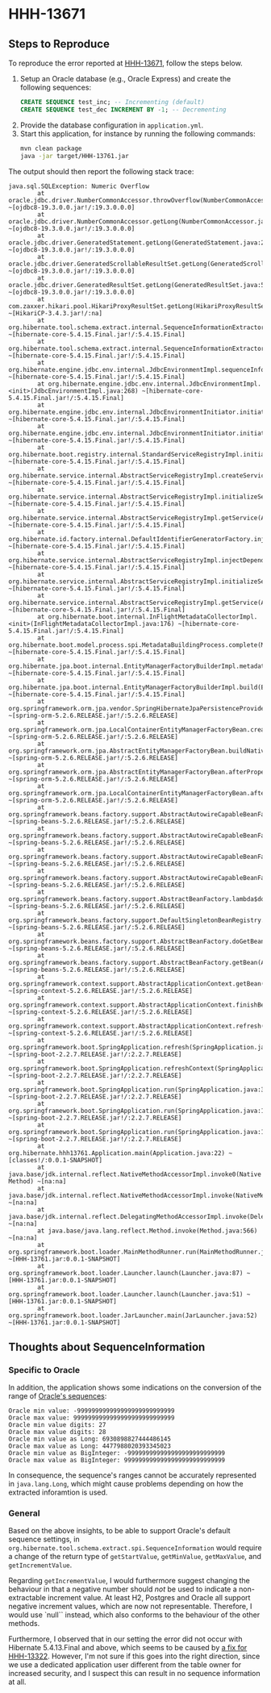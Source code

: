 # HHH-13671

## Steps to Reproduce

To reproduce the error reported at [HHH-13671](https://hibernate.atlassian.net/browse/HHH-13671), follow the steps below.

 1. Setup an Oracle database (e.g., Oracle Express) and create the following sequences:
    ```sql
    CREATE SEQUENCE test_inc; -- Incrementing (default)
    CREATE SEQUENCE test_dec INCREMENT BY -1; -- Decrementing
    ```
 2. Provide the database configuration in `application.yml`.
 3. Start this application, for instance by running the following commands:
    ```bash
    mvn clean package
    java -jar target/HHH-13761.jar
    ```
    
The output should then report the following stack trace:

```
java.sql.SQLException: Numeric Overflow
        at oracle.jdbc.driver.NumberCommonAccessor.throwOverflow(NumberCommonAccessor.java:4139) ~[ojdbc8-19.3.0.0.jar!/:19.3.0.0.0]
        at oracle.jdbc.driver.NumberCommonAccessor.getLong(NumberCommonAccessor.java:636) ~[ojdbc8-19.3.0.0.jar!/:19.3.0.0.0]
        at oracle.jdbc.driver.GeneratedStatement.getLong(GeneratedStatement.java:208) ~[ojdbc8-19.3.0.0.jar!/:19.3.0.0.0]
        at oracle.jdbc.driver.GeneratedScrollableResultSet.getLong(GeneratedScrollableResultSet.java:261) ~[ojdbc8-19.3.0.0.jar!/:19.3.0.0.0]
        at oracle.jdbc.driver.GeneratedResultSet.getLong(GeneratedResultSet.java:560) ~[ojdbc8-19.3.0.0.jar!/:19.3.0.0.0]
        at com.zaxxer.hikari.pool.HikariProxyResultSet.getLong(HikariProxyResultSet.java) ~[HikariCP-3.4.3.jar!/:na]
        at org.hibernate.tool.schema.extract.internal.SequenceInformationExtractorLegacyImpl.resultSetMinValue(SequenceInformationExtractorLegacyImpl.java:134) ~[hibernate-core-5.4.15.Final.jar!/:5.4.15.Final]
        at org.hibernate.tool.schema.extract.internal.SequenceInformationExtractorLegacyImpl.extractMetadata(SequenceInformationExtractorLegacyImpl.java:60) ~[hibernate-core-5.4.15.Final.jar!/:5.4.15.Final]
        at org.hibernate.engine.jdbc.env.internal.JdbcEnvironmentImpl.sequenceInformationList(JdbcEnvironmentImpl.java:403) ~[hibernate-core-5.4.15.Final.jar!/:5.4.15.Final]
        at org.hibernate.engine.jdbc.env.internal.JdbcEnvironmentImpl.<init>(JdbcEnvironmentImpl.java:268) ~[hibernate-core-5.4.15.Final.jar!/:5.4.15.Final]
        at org.hibernate.engine.jdbc.env.internal.JdbcEnvironmentInitiator.initiateService(JdbcEnvironmentInitiator.java:114) ~[hibernate-core-5.4.15.Final.jar!/:5.4.15.Final]
        at org.hibernate.engine.jdbc.env.internal.JdbcEnvironmentInitiator.initiateService(JdbcEnvironmentInitiator.java:35) ~[hibernate-core-5.4.15.Final.jar!/:5.4.15.Final]
        at org.hibernate.boot.registry.internal.StandardServiceRegistryImpl.initiateService(StandardServiceRegistryImpl.java:101) ~[hibernate-core-5.4.15.Final.jar!/:5.4.15.Final]
        at org.hibernate.service.internal.AbstractServiceRegistryImpl.createService(AbstractServiceRegistryImpl.java:263) ~[hibernate-core-5.4.15.Final.jar!/:5.4.15.Final]
        at org.hibernate.service.internal.AbstractServiceRegistryImpl.initializeService(AbstractServiceRegistryImpl.java:237) ~[hibernate-core-5.4.15.Final.jar!/:5.4.15.Final]
        at org.hibernate.service.internal.AbstractServiceRegistryImpl.getService(AbstractServiceRegistryImpl.java:214) ~[hibernate-core-5.4.15.Final.jar!/:5.4.15.Final]
        at org.hibernate.id.factory.internal.DefaultIdentifierGeneratorFactory.injectServices(DefaultIdentifierGeneratorFactory.java:152) ~[hibernate-core-5.4.15.Final.jar!/:5.4.15.Final]
        at org.hibernate.service.internal.AbstractServiceRegistryImpl.injectDependencies(AbstractServiceRegistryImpl.java:286) ~[hibernate-core-5.4.15.Final.jar!/:5.4.15.Final]
        at org.hibernate.service.internal.AbstractServiceRegistryImpl.initializeService(AbstractServiceRegistryImpl.java:243) ~[hibernate-core-5.4.15.Final.jar!/:5.4.15.Final]
        at org.hibernate.service.internal.AbstractServiceRegistryImpl.getService(AbstractServiceRegistryImpl.java:214) ~[hibernate-core-5.4.15.Final.jar!/:5.4.15.Final]
        at org.hibernate.boot.internal.InFlightMetadataCollectorImpl.<init>(InFlightMetadataCollectorImpl.java:176) ~[hibernate-core-5.4.15.Final.jar!/:5.4.15.Final]
        at org.hibernate.boot.model.process.spi.MetadataBuildingProcess.complete(MetadataBuildingProcess.java:118) ~[hibernate-core-5.4.15.Final.jar!/:5.4.15.Final]
        at org.hibernate.jpa.boot.internal.EntityManagerFactoryBuilderImpl.metadata(EntityManagerFactoryBuilderImpl.java:1214) ~[hibernate-core-5.4.15.Final.jar!/:5.4.15.Final]
        at org.hibernate.jpa.boot.internal.EntityManagerFactoryBuilderImpl.build(EntityManagerFactoryBuilderImpl.java:1245) ~[hibernate-core-5.4.15.Final.jar!/:5.4.15.Final]
        at org.springframework.orm.jpa.vendor.SpringHibernateJpaPersistenceProvider.createContainerEntityManagerFactory(SpringHibernateJpaPersistenceProvider.java:58) ~[spring-orm-5.2.6.RELEASE.jar!/:5.2.6.RELEASE]
        at org.springframework.orm.jpa.LocalContainerEntityManagerFactoryBean.createNativeEntityManagerFactory(LocalContainerEntityManagerFactoryBean.java:365) ~[spring-orm-5.2.6.RELEASE.jar!/:5.2.6.RELEASE]
        at org.springframework.orm.jpa.AbstractEntityManagerFactoryBean.buildNativeEntityManagerFactory(AbstractEntityManagerFactoryBean.java:391) ~[spring-orm-5.2.6.RELEASE.jar!/:5.2.6.RELEASE]
        at org.springframework.orm.jpa.AbstractEntityManagerFactoryBean.afterPropertiesSet(AbstractEntityManagerFactoryBean.java:378) ~[spring-orm-5.2.6.RELEASE.jar!/:5.2.6.RELEASE]
        at org.springframework.orm.jpa.LocalContainerEntityManagerFactoryBean.afterPropertiesSet(LocalContainerEntityManagerFactoryBean.java:341) ~[spring-orm-5.2.6.RELEASE.jar!/:5.2.6.RELEASE]
        at org.springframework.beans.factory.support.AbstractAutowireCapableBeanFactory.invokeInitMethods(AbstractAutowireCapableBeanFactory.java:1855) ~[spring-beans-5.2.6.RELEASE.jar!/:5.2.6.RELEASE]
        at org.springframework.beans.factory.support.AbstractAutowireCapableBeanFactory.initializeBean(AbstractAutowireCapableBeanFactory.java:1792) ~[spring-beans-5.2.6.RELEASE.jar!/:5.2.6.RELEASE]
        at org.springframework.beans.factory.support.AbstractAutowireCapableBeanFactory.doCreateBean(AbstractAutowireCapableBeanFactory.java:595) ~[spring-beans-5.2.6.RELEASE.jar!/:5.2.6.RELEASE]
        at org.springframework.beans.factory.support.AbstractAutowireCapableBeanFactory.createBean(AbstractAutowireCapableBeanFactory.java:517) ~[spring-beans-5.2.6.RELEASE.jar!/:5.2.6.RELEASE]
        at org.springframework.beans.factory.support.AbstractBeanFactory.lambda$doGetBean$0(AbstractBeanFactory.java:323) ~[spring-beans-5.2.6.RELEASE.jar!/:5.2.6.RELEASE]
        at org.springframework.beans.factory.support.DefaultSingletonBeanRegistry.getSingleton(DefaultSingletonBeanRegistry.java:226) ~[spring-beans-5.2.6.RELEASE.jar!/:5.2.6.RELEASE]
        at org.springframework.beans.factory.support.AbstractBeanFactory.doGetBean(AbstractBeanFactory.java:321) ~[spring-beans-5.2.6.RELEASE.jar!/:5.2.6.RELEASE]
        at org.springframework.beans.factory.support.AbstractBeanFactory.getBean(AbstractBeanFactory.java:202) ~[spring-beans-5.2.6.RELEASE.jar!/:5.2.6.RELEASE]
        at org.springframework.context.support.AbstractApplicationContext.getBean(AbstractApplicationContext.java:1108) ~[spring-context-5.2.6.RELEASE.jar!/:5.2.6.RELEASE]
        at org.springframework.context.support.AbstractApplicationContext.finishBeanFactoryInitialization(AbstractApplicationContext.java:868) ~[spring-context-5.2.6.RELEASE.jar!/:5.2.6.RELEASE]
        at org.springframework.context.support.AbstractApplicationContext.refresh(AbstractApplicationContext.java:550) ~[spring-context-5.2.6.RELEASE.jar!/:5.2.6.RELEASE]
        at org.springframework.boot.SpringApplication.refresh(SpringApplication.java:747) ~[spring-boot-2.2.7.RELEASE.jar!/:2.2.7.RELEASE]
        at org.springframework.boot.SpringApplication.refreshContext(SpringApplication.java:397) ~[spring-boot-2.2.7.RELEASE.jar!/:2.2.7.RELEASE]
        at org.springframework.boot.SpringApplication.run(SpringApplication.java:315) ~[spring-boot-2.2.7.RELEASE.jar!/:2.2.7.RELEASE]
        at org.springframework.boot.SpringApplication.run(SpringApplication.java:1226) ~[spring-boot-2.2.7.RELEASE.jar!/:2.2.7.RELEASE]
        at org.springframework.boot.SpringApplication.run(SpringApplication.java:1215) ~[spring-boot-2.2.7.RELEASE.jar!/:2.2.7.RELEASE]
        at org.hibernate.hhh13761.Application.main(Application.java:22) ~[classes!/:0.0.1-SNAPSHOT]
        at java.base/jdk.internal.reflect.NativeMethodAccessorImpl.invoke0(Native Method) ~[na:na]
        at java.base/jdk.internal.reflect.NativeMethodAccessorImpl.invoke(NativeMethodAccessorImpl.java:62) ~[na:na]
        at java.base/jdk.internal.reflect.DelegatingMethodAccessorImpl.invoke(DelegatingMethodAccessorImpl.java:43) ~[na:na]
        at java.base/java.lang.reflect.Method.invoke(Method.java:566) ~[na:na]
        at org.springframework.boot.loader.MainMethodRunner.run(MainMethodRunner.java:48) ~[HHH-13761.jar:0.0.1-SNAPSHOT]
        at org.springframework.boot.loader.Launcher.launch(Launcher.java:87) ~[HHH-13761.jar:0.0.1-SNAPSHOT]
        at org.springframework.boot.loader.Launcher.launch(Launcher.java:51) ~[HHH-13761.jar:0.0.1-SNAPSHOT]
        at org.springframework.boot.loader.JarLauncher.main(JarLauncher.java:52) ~[HHH-13761.jar:0.0.1-SNAPSHOT]
```

## Thoughts about SequenceInformation

### Specific to Oracle
 
In addition, the application shows some indications on the conversion of the range of 
[Oracle's sequences](https://docs.oracle.com/en/database/oracle/oracle-database/18/sqlrf/CREATE-SEQUENCE.html):

```
Oracle min value: -999999999999999999999999999
Oracle max value: 9999999999999999999999999999
Oracle min value digits: 27
Oracle max value digits: 28
Oracle min value as Long: 6930898827444486145
Oracle max value as Long: 4477988020393345023
Oracle min value as BigInteger: -999999999999999999999999999
Oracle max value as BigInteger: 9999999999999999999999999999
```

In consequence, the sequence's ranges cannot be accurately represented in `java.lang.Long`,
which might cause problems depending on how the extracted inforamtion is used.

### General

Based on the above insights, to be able to support Oracle's default sequence settings,
in `org.hibernate.tool.schema.extract.spi.SequenceInformation` would require a change of the return type of
`getStartValue`, `getMinValue`, `getMaxValue`, and `getIncrementValue`.

Regarding `getIncrementValue`, I would furthermore suggest changing the behaviour 
in that a negative number should *not* be used to indicate a non-extractable increment value.
At least H2, Postgres and Oracle all support negative increment values, which are now not representable.
Therefore, I would use `null`` instead, which also conforms to the behaviour of the other methods.

Furthermore, I observed that in our setting the error did not occur with Hibernate 5.4.13.Final and above,
which seems to be caused by [a fix for HHH-13322](https://github.com/hibernate/hibernate-orm/pull/3270).
However, I'm not sure if this goes into the right direction,
since we use a dedicated application user different from the table owner for increased security, 
and I suspect this can result in no sequence information at all.
